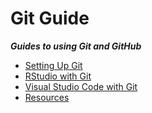 # Git Guide
***Guides to using Git and GitHub***

- [Setting Up Git](setting-up.md)
- [RStudio with Git](rstudio.md)
- [Visual Studio Code with Git](vsc.md)
- [Resources](resources.md)